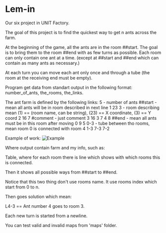 # Lem-in

Our six project in UNIT Factory.

The goal of this project is to find the quickest way to get n ants across the farm.

At the beginning of the game, all the ants are in the room ##start. The goal is to bring them to the room ##end with as few
turns as possible. Each room can only contain one ant at a time. (except at ##start and ##end which can contain as many ants
as necessary.)

At each turn you can move each ant only once and through a tube (the room at the receiving end must be empty).

Program get data from standart output in the following format: number_of_ants, the_rooms, the_links.

The ant farm is defined by the following links:
5                      - number of ants
##start                - mean all ants will be in room described in next line
1 23 3                 - room describing mean (1) == (room name, can be string), (23) == X coordinate, (3) == Y coord
2 16 7
#comment               - just comment
3 16 3
7 4 8
##end                  - mean all ants must be in this room after moving
0 9 5
0-3                    - tube between tho rooms, mean room 0 is connected with room 4
1-3
7-3
7-2

Example of work:
![Example](https://cloud.githubusercontent.com/assets/17950689/24323370/20331ee4-117d-11e7-98f1-1c847d57c886.jpg)

Where output contain farm and my info, such as:

Table, where for each room there is line which shows with which rooms this is connected.

Then it shows all possible ways from ##start to ##end.

Notice that this two thing don't use rooms name. It use rooms index which start from 0 to n.

Then goes solution which mean:

L4-3 == Ant number 4 goes to room 3.

Each new turn is started from a newline.

You can test valid and invalid maps from 'maps' folder.
